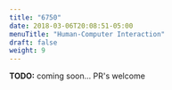 ```yaml
---
title: "6750"
date: 2018-03-06T20:08:51-05:00
menuTitle: "Human-Computer Interaction"
draft: false
weight: 9
---
```


**TODO:** coming soon... PR's welcome